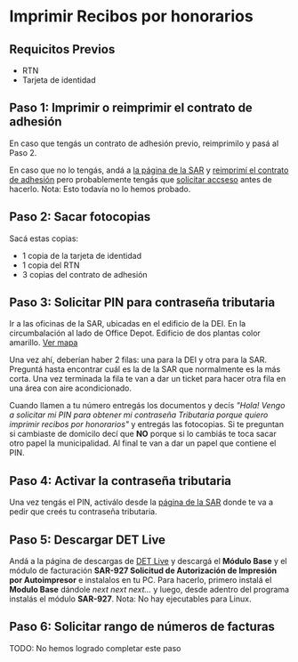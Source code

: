 # Imprimir Recibos por honorarios

## Requicitos Previos

* RTN
* Tarjeta de identidad

## Paso 1: Imprimir o reimprimir el contrato de adhesión

En caso que tengás un contrato de adhesión previo, reimprimilo y pasá al Paso 2.

En caso que no lo tengás, andá a [la página de la SAR](http://www.sar.gob.hn/) y [reimprimí el contrato de adhesión](http://oficinavirtual.sar.gob.hn/deienlinea/solicitudacceso/ReimpresionContrato.aspx) pero probablemente tengás que [solicitar accseso](http://oficinavirtual.sar.gob.hn/deienlinea/solicitudAcceso/FormularioAdhesion.aspx) antes de hacerlo. Nota: Esto todavía no lo hemos probado.

## Paso 2: Sacar fotocopias

Sacá estas copias:

* 1 copia de la tarjeta de identidad
* 1 copia del RTN
* 3 copias del contrato de adhesión

## Paso 3: Solicitar PIN para contraseña tributaria

Ir a las oficinas de la SAR, ubicadas en el edificio de la DEI. En la circumbalación al lado de Office Depot. Edificio de dos plantas color amarillo. [Ver mapa](https://www.google.hn/maps/place/DEI+(Direccion+Ejecutiva+De+Ingresos)/@15.5135046,-88.0381059,17z/data=!4m5!3m4!1s0x0:0x740a955e7125e447!8m2!3d15.5135049!4d-88.0359169?hl=es-419)

Una vez ahí, deberían haber 2 filas: una para la DEI y otra para la SAR. Preguntá hasta encontrar cuál es la de la SAR que normalmente es la más corta. Una vez terminada la fila te van a dar un ticket para hacer otra fila en una área con aire acondicionado.

Cuando llamen a tu número entregás los documentos y decís _"Hola! Vengo a solicitar mi PIN para obtener mi contraseña Tributaria porque quiero imprimir recibos por honorarios"_ y entregás las fotocopias. Si te preguntan si cambiaste de domicilo decí que **NO** porque si lo cambiás te toca sacar otro papel la municipalidad. Al final te van a dar un papel que contiene el PIN.

## Paso 4: Activar la contraseña tributaria

Una vez tengás el PIN, activálo desde la [página de la SAR](http://oficinavirtual.sar.gob.hn/deienlinea/solicitudacceso/ActivarPin.aspx) donde te va a pedir que creés tu contraseña tributaria.

## Paso 5: Descargar DET Live

Andá a la página de descargas de [DET Live](http://detlive.sar.gob.hn/?q=Descargas) y descargá el **Módulo Base** y el módulo de facturación **SAR-927 Solicitud de Autorización de Impresión por Autoimpresor** e instalalos en tu PC. Para hacerlo, primero instalá el **Modulo Base** dándole _next next next..._ y luego, desde adentro del programa instalás el módulo **SAR-927**.  Nota: No hay ejecutables para Linux.

## Paso 6: Solicitar rango de números de facturas

TODO: No hemos logrado completar este paso
